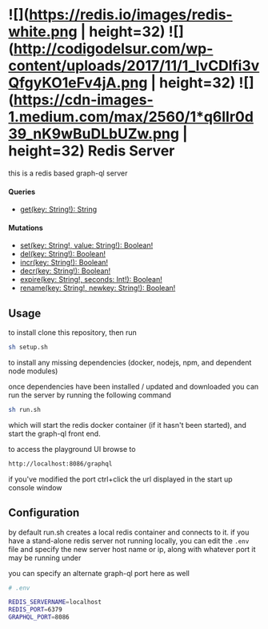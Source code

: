 # ![](https://redis.io/images/redis-white.png | height=32) ![](http://codigodelsur.com/wp-content/uploads/2017/11/1_IvCDlfi3vQfgyKO1eFv4jA.png | height=32) ![](https://cdn-images-1.medium.com/max/2560/1*q6lIr0d39_nK9wBuDLbUZw.png | height=32) Redis Server
this is a redis based graph-ql server
#### Queries
- [get(key: String!): String](https://redis.io/commands/get)

#### Mutations
- [set(key: String!, value: String!): Boolean!](https://redis.io/commands/set)
- [del(key: String!): Boolean!](https://redis.io/commands/del)
- [incr(key: String!): Boolean!](https://redis.io/commands/INCR)
- [decr(key: String!): Boolean!](https://redis.io/commands/decr)
- [expire(key: String!, seconds: Int!): Boolean!](https://redis.io/commands/expire)
- [rename(key: String!, newkey: String!): Boolean!](https://redis.io/commands/rename)

## Usage
to install clone this repository, then run

```bash
sh setup.sh
```

to install any missing dependencies (docker, nodejs, npm, and dependent node modules)

once dependencies have been installed / updated and downloaded you can run the server by running the following command

```bash
sh run.sh
```

which will start the redis docker container (if it hasn't been started), and start the graph-ql front end.  

to access the playground UI browse to

```html
http://localhost:8086/graphql
```

if you've modified the port ctrl+click the url displayed in the start up console window

## Configuration
by default run.sh creates a local redis container and connects to it.  if you have a stand-alone redis server not running locally, you can edit the `.env` file and specify the new server host name or ip, along with whatever port it may be running under

you can specify an alternate graph-ql port here as well

```bash
# .env

REDIS_SERVERNAME=localhost
REDIS_PORT=6379
GRAPHQL_PORT=8086
```